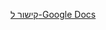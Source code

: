 [קישור ל-Google Docs](
https://docs.google.com/document/d/1JkGXjxqqUw2OyYE3fUigLQHPIBfn1xNfptNDizVIXtw/edit?usp=sharing)
